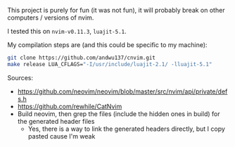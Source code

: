 This project is purely for fun (it was not fun), it will probably break on other computers / versions of nvim.

I tested this on `nvim-v0.11.3`, `luajit-5.1`.

My compilation steps are (and this could be specific to my machine):
```bash
git clone https://github.com/andwu137/cnvim.git
make release LUA_CFLAGS="-I/usr/include/luajit-2.1/ -lluajit-5.1"
```

Sources:
- https://github.com/neovim/neovim/blob/master/src/nvim/api/private/defs.h
- https://github.com/rewhile/CatNvim
- Build neovim, then grep the files (include the hidden ones in build) for the generated header files
    - Yes, there is a way to link the generated headers directly, but I copy pasted cause I'm weak
